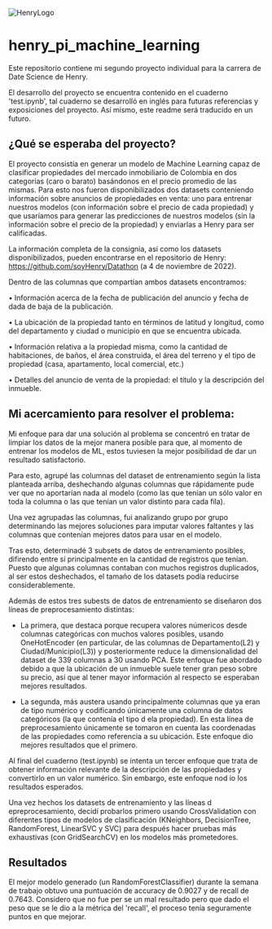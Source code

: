 ![HenryLogo](https://d31uz8lwfmyn8g.cloudfront.net/Assets/logo-henry-white-lg.png)
# henry_pi_machine_learning

Este repositorio contiene mi segundo proyecto individual para la carrera de Date Science de Henry.

El desarrollo del proyecto se encuentra contenido en el cuaderno 'test.ipynb', tal cuaderno se desarrolló en inglés para futuras referencias y exposiciones del proyecto. Así mismo, este readme será traducido en un futuro.

## ¿Qué se esperaba del proyecto?

El proyecto consistía en generar un modelo de Machine Learning capaz de clasificar propiedades del mercado inmobiliario de Colombia en dos categorias (caro o barato) basándonos en el precio promedio de las mismas. Para esto nos fueron disponibilizados dos datasets conteniendo información sobre anuncios de propiedades en venta: uno para entrenar nuestros modelos (con información sobre el precio de cada propiedad) y que usaríamos para generar las predicciones de nuestros modelos (sin la información sobre el precio de la propiedad) y enviarlas a Henry para ser calificadas.

La información completa de la consignia, así como los datasets disponibilizados, pueden encontrarse en el repositorio de Henry: https://github.com/soyHenry/Datathon (a 4 de noviembre de 2022).

Dentro de las columnas que compartían ambos datasets encontramos:

• Información acerca de la fecha de publicación del anuncio y fecha de dada de baja de la publicación. 

• La ubicación de la propiedad tanto en términos de latitud y longitud, como del departamento y ciudad o municipio en que se encuentra ubicada.

• Información relativa a la propiedad misma, como la cantidad de habitaciones, de baños, el área construida, el área del terreno y el tipo de propiedad (casa, apartamento, local comercial, etc.)

• Detalles del anuncio de venta de la propiedad: el título y la descripción del inmueble.

## Mi acercamiento para resolver el problema:

Mi enfoque para dar una solución al problema se concentró en tratar de limpiar los datos de la mejor manera posible para que, al momento de entrenar los modelos de ML, estos tuviesen la mejor posibilidad de dar un resultado satisfactorio.

Para esto, agrupé las columnas del dataset de entrenamiento según la lista planteada arriba, deshechando algunas columnas que rápidamente pude ver que no aportarían nada al modelo (como las que tenían un sólo valor en toda la columna o las que tenían un valor distinto para cada fila). 

Una vez agrupadas las columnas, fui analizando grupo por grupo determinando las mejores soluciones para imputar valores faltantes y las columnas que contenían mejores datos para usar en el modelo.

Tras esto, determinadé 3 subsets de datos de entrenamiento posibles, difirendo entre sí principalmente en la cantidad de registros que tenían. Puesto que algunas columnas contaban con muchos registros duplicados, al ser estos deshechados, el tamaño de los datasets podía reducirse considerablemente.

Además de estos tres subests de datos de entrenamiento se diseñaron dos líneas de preprocesamiento distintas:

- La primera, que destaca porque recupera valores númericos desde columnas categóricas con muchos valores posibles, usando OneHotEncoder (en particular, de las columnas de Departamento(L2) y Ciudad/Municipio(L3)) y posteriormente reduce la dimensionalidad del dataset de 339 columnas a 30 usando PCA. Este enfoque fue abordado debido a que la ubicación de un inmueble suele tener gran peso sobre su precio, así que al tener mayor información al respecto se esperaban mejores resultados.

- La segunda, más austera usando principalmente columnas que ya eran de tipo numérico y codificando únicamente una columna de datos categóricos (la que contenía el tipo d ela propiedad). En esta línea de preprocesamiento únicamente se tomaron en cuenta las coordenadas de las propiedades como referencia a su ubicación. Este enfoque dio mejores resultados que el primero.

Al final del cuaderno (test.ipynb) se intenta un tercer enfoque que trata de obtener información relevante de la descripción de las propiedades y convertirlo en un valor numérico. Sin embargo, este enfoque nod io los resultados esperados.

Una vez hechos los datasets de entrenamiento y las líneas d epreprocesamiento, decidí probarlos primero usando CrossValidation con diferentes tipos de modelos de clasificación (KNeighbors, DecisionTree, RandomForest, LinearSVC y SVC) para después hacer pruebas más exhaustivas (con GridSearchCV) en los modelos más prometedores.

## Resultados

El mejor modelo generado (un RandomForestClassifier) durante la semana de trabajo obtuvo una puntuación de accuracy de 0.9027 y de recall de 0.7643. Considero que no fue per se un mal resultado pero que dado el peso que se le dio a la métrica del 'recall', el proceso tenía seguramente puntos en que mejorar.
